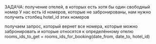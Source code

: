 ЗАДАЧА: получение отелей, в которых есть хотя бы один свободный номер
У нас есть id номеров, которые не забронированы,
нам нужно получить столбец hotel_id этих номеров

получаем запрос, который вернет все номера, которые можно забронировать и
которые относятся к определённому отелю
rooms_ids_to_get = rooms_ids_for_booking(date_from, date_to, hotel_id)
